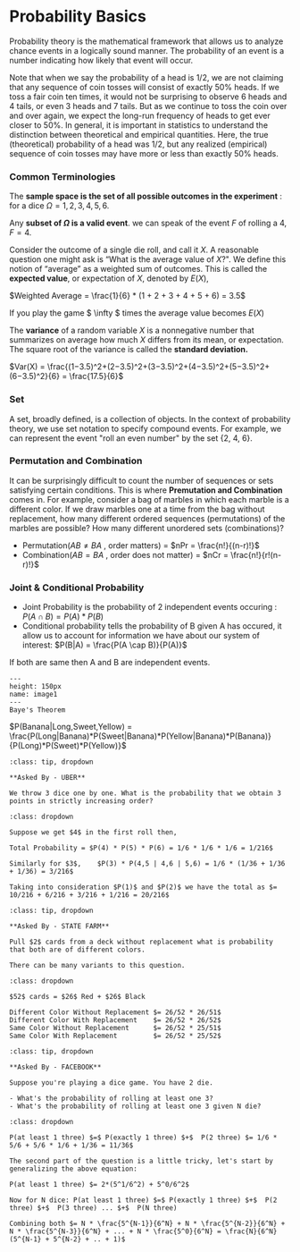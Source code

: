 # Probability Basics

Probability theory is the mathematical framework that allows us to analyze chance events in a logically sound manner. The probability of an event is a number indicating how likely that event will occur.

Note that when we say the probability of a head is $1/2$, we are not claiming that any sequence of coin tosses will consist of exactly $50$% heads. If we toss a fair coin ten times, it would not be surprising to observe $6$ heads and $4$ tails, or even $3$ heads and $7$ tails. But as we continue to toss the coin over and over again, we expect the long-run frequency of heads to get ever closer to $50$%. In general, it is important in statistics to understand the distinction between theoretical and empirical quantities. Here, the true (theoretical) probability of a head was $1/2$, but any realized (empirical) sequence of coin tosses may have more or less than exactly $50$% heads.

### Common Terminologies

The **sample space is the set of all possible outcomes in the experiment** : for a dice $Ω = {1, 2, 3, 4, 5, 6}$.

Any **subset of $Ω$ is a valid event**. we can speak of the event $F$ of rolling a $4$, $F = {4}$.

Consider the outcome of a single die roll, and call it $X$. A reasonable question one might ask is “What is the average value of $X$?". We define this notion of “average” as a weighted sum of outcomes. This is called the **expected value**, or expectation of $X$, denoted by $E(X)$, 

$Weighted Average = \frac{1}{6} * (1 + 2 + 3 + 4 + 5 + 6) = 3.5$

If you play the game $ \infty $ times the average value becomes $E(X)$

The **variance** of a random variable $X$ is a nonnegative number that summarizes on average how much $X$ differs from its mean, or expectation.
The square root of the variance is called the **standard deviation.**

$Var(X) = \frac{(1−3.5)^2+(2−3.5)^2+(3−3.5)^2+(4−3.5)^2+(5−3.5)^2+(6−3.5)^2}{6} = \frac{17.5}{6}$

### Set

A set, broadly defined, is a collection of objects. In the context of probability theory, we use set notation to specify compound events. For example, we can represent the event "roll an even number" by the set {2, 4, 6}.


### Permutation and Combination

It can be surprisingly difficult to count the number of sequences or sets satisfying certain conditions. This is where **Premutation and Combination** comes in. For example, consider a bag of marbles in which each marble is a different color. If we draw marbles one at a time from the bag without replacement, how many different ordered sequences (permutations) of the marbles are possible? How many different unordered sets (combinations)? 

- Permutation($AB \neq BA$ , order matters) = $nPr = \frac{n!}{(n-r)!}$
- Combination($AB = BA$ , order does not matter) = $nCr = \frac{n!}{r!(n-r)!}$





### Joint & Conditional Probability

- Joint Probability is the probability of 2 independent events occuring : $P(A \cap B) = P(A)*P(B)$
- Conditional probability tells the probability of B given A has occured, it allow us to account for information we have about our system of interest: $P(B|A) = \frac{P(A \cap B)}{P(A)}$

If both are same then A and B are independent events.

```{figure} ../Statistics/images/image1.PNG
---
height: 150px
name: image1
---
Baye's Theorem
```

$P(Banana|Long,Sweet,Yellow) = \frac{P(Long|Banana)*P(Sweet|Banana)*P(Yellow|Banana)*P(Banana)}{P(Long)*P(Sweet)*P(Yellow)}$



```{admonition} Problem: Dice in increasing order
:class: tip, dropdown

**Asked By - UBER**

We throw 3 dice one by one. What is the probability that we obtain 3 points in strictly increasing order?

```

```{admonition} Solution:
:class: dropdown

Suppose we get $4$ in the first roll then,

Total Probability = $P(4) * P(5) * P(6) = 1/6 * 1/6 * 1/6 = 1/216$

Similarly for $3$,    $P(3) * P(4,5 | 4,6 | 5,6) = 1/6 * (1/36 + 1/36 + 1/36) = 3/216$

Taking into consideration $P(1)$ and $P(2)$ we have the total as $= 10/216 + 6/216 + 3/216 + 1/216 = 20/216$ 

```


```{admonition} Problem: Cards without replacement
:class: tip, dropdown

**Asked By - STATE FARM**

Pull $2$ cards from a deck without replacement what is probability that both are of different colors.

There can be many variants to this question.

```

```{admonition} Solution:
:class: dropdown
 
$52$ cards = $26$ Red + $26$ Black

Different Color Without Replacement $= 26/52 * 26/51$
Different Color With Replacement    $= 26/52 * 26/52$
Same Color Without Replacement 		$= 26/52 * 25/51$
Same Color With Replacement    		$= 26/52 * 25/52$
```

```{admonition} Problem: N Dice
:class: tip, dropdown

**Asked By - FACEBOOK**

Suppose you're playing a dice game. You have 2 die.

- What's the probability of rolling at least one 3?
- What's the probability of rolling at least one 3 given N die?
```

```{admonition} Solution:
:class: dropdown

P(at least 1 three) $=$ P(exactly 1 three) $+$  P(2 three) $= 1/6 * 5/6 + 5/6 * 1/6 + 1/36 = 11/36$

The second part of the question is a little tricky, let's start by generalizing the above equation:

P(at least 1 three) $= 2*(5^1/6^2) + 5^0/6^2$

Now for N dice: P(at least 1 three) $=$ P(exactly 1 three) $+$  P(2 three) $+$  P(3 three) ... $+$  P(N three)

Combining both $= N * \frac{5^{N-1}}{6^N} + N * \frac{5^{N-2}}{6^N} + N * \frac{5^{N-3}}{6^N} + ... + N * \frac{5^0}{6^N} = \frac{N}{6^N}(5^{N-1} + 5^{N-2} + .. + 1)$

```